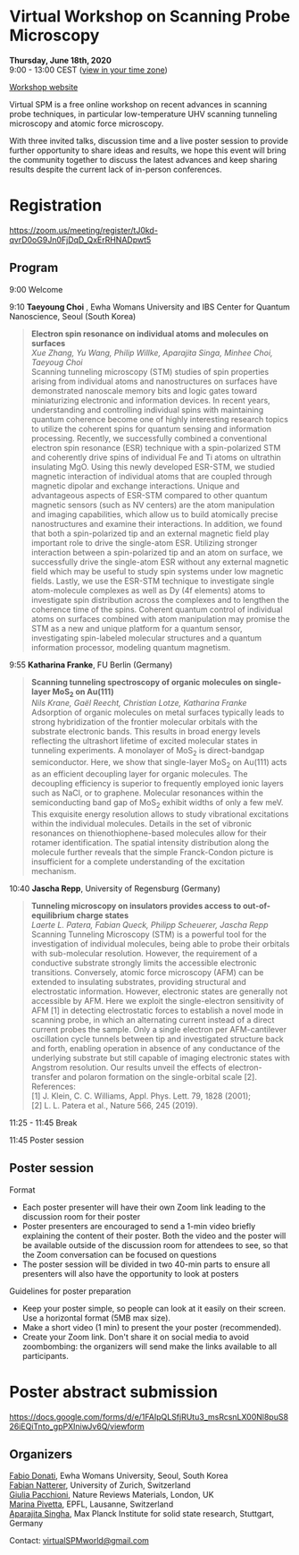 # Virtual Workshop on Scanning Probe Microscopy

**Thursday, June 18th, 2020**  
9:00 - 13:00   CEST ([view in your time zone](https://everytimezone.com/s/2626482c))

[Workshop website](https://sites.google.com/view/virtualspm)

Virtual SPM is a free online workshop on recent advances in scanning probe techniques, in particular low-temperature UHV scanning tunneling microscopy and atomic force microscopy.

With three invited talks, discussion time and a live poster session to provide further opportunity to share ideas and results, we hope this event will bring the community together to discuss the latest advances and keep sharing results despite the current lack of in-person conferences.

# Registration 

https://zoom.us/meeting/register/tJ0kd-qvrD0oG9Jn0FjDqD_QxErRHNADpwt5

## Program

9:00    Welcome

9:10    **Taeyoung Choi** , Ewha Womans University and IBS Center for Quantum Nanoscience, Seoul (South Korea)   
> **Electron spin resonance on individual atoms and molecules on surfaces**    
> *Xue Zhang, Yu Wang, Philip Willke, Aparajita Singa, Minhee Choi, Taeyoug Choi*    
> Scanning tunneling microscopy (STM) studies of spin properties arising from individual atoms and nanostructures on surfaces have demonstrated nanoscale memory bits and logic gates toward miniaturizing electronic and information devices. In recent years, understanding and controlling individual spins with maintaining quantum coherence become one of highly interesting research topics to utilize the coherent spins for quantum sensing and information processing. 
 Recently, we successfully combined a conventional electron spin resonance (ESR) technique with a spin-polarized STM and coherently drive spins of individual Fe and Ti atoms on ultrathin insulating MgO. Using this newly developed ESR-STM, we studied magnetic interaction of individual atoms that are coupled through magnetic dipolar and exchange interactions. Unique and advantageous aspects of ESR-STM compared to other quantum magnetic sensors (such as NV centers) are the atom manipulation and imaging capabilities, which allow us to build atomically precise nanostructures and examine their interactions. In addition, we found that both a spin-polarized tip and an external magnetic field play important role to drive the single-atom ESR. Utilizing stronger interaction between a spin-polarized tip and an atom on surface, we successfully drive the single-atom ESR without any external magnetic field which may be useful to study spin systems under low magnetic fields. 
Lastly, we use the ESR-STM technique to investigate single atom-molecule complexes as well as Dy (4f elements) atoms to investigate spin distribution across the complexes and to lengthen the coherence time of the spins. 
Coherent quantum control of individual atoms on surfaces combined with atom manipulation may promise the STM as a new and unique platform for a quantum sensor, investigating spin-labeled molecular structures and a quantum information processor, modeling quantum magnetism.


9:55    **Katharina Franke**, FU Berlin (Germany)  

> **Scanning tunneling spectroscopy of organic molecules on single-layer MoS<sub>2</sub> on Au(111)**  
> *Nils Krane, Gaël Reecht, Christian Lotze, Katharina Franke*  
> Adsorption of organic molecules on metal surfaces typically leads to strong hybridization of the frontier molecular orbitals with the substrate electronic bands. This results in broad energy levels reflecting the ultrashort lifetime of excited molecular states in tunneling experiments. A monolayer of MoS<sub>2</sub> is direct-bandgap semiconductor. Here, we show that single-layer MoS<sub>2</sub> on Au(111) acts as an efficient decoupling layer for organic molecules. The decoupling efficiency is superior to frequently employed ionic layers such as NaCl, or to graphene. Molecular resonances within the semiconducting band gap of MoS<sub>2</sub> exhibit widths of only a few meV. This exquisite energy resolution allows to study vibrational excitations within the individual molecules. Details in the set of vibronic resonances on thienothiophene-based molecules allow for their rotamer identification. The spatial intensity distribution along the molecule further reveals that the simple Franck-Condon picture is insufficient for a complete understanding of the excitation mechanism.
        
10:40   **Jascha Repp**, University of Regensburg (Germany)
> **Tunneling microscopy on insulators provides access to out-of-equilibrium charge states**  
> *Laerte L. Patera, Fabian Queck, Philipp Scheuerer, Jascha Repp*  
> Scanning Tunneling Microscopy (STM) is a powerful tool for the investigation of individual molecules, being able to probe their orbitals with sub-molecular resolution. However, the requirement of a conductive substrate strongly limits the accessible electronic transitions. Conversely, atomic force microscopy (AFM) can be extended to insulating substrates, providing structural and electrostatic information. However, electronic states are generally not accessible by AFM. Here we exploit the single-electron sensitivity of AFM [1] in detecting electrostatic forces to establish a novel mode in scanning probe, in which an alternating current instead of a direct current probes the sample. Only a single electron per AFM-cantilever oscillation cycle tunnels between tip and investigated structure back and forth, enabling operation in absence of any conductance of the underlying substrate but still capable of imaging electronic states with Angstrom resolution. Our results unveil the effects of electron-transfer and polaron formation on the single-orbital scale [2].  
References:  
[1] J. Klein, C. C. Williams, Appl. Phys. Lett. 79, 1828 (2001);   
[2] L. L. Patera et al., Nature 566, 245 (2019).

11:25 - 11:45 Break

11:45 Poster session

## Poster session

Format
- Each poster presenter will have their own Zoom link leading to the discussion room for their poster
- Poster presenters are encouraged to send a 1-min video briefly explaining the content of their poster. Both the video and the poster will be available outside of the discussion room for attendees to see, so that the Zoom conversation can be focused on questions
- The poster session will be divided in two 40-min parts to ensure all presenters will also have the opportunity to look at posters

Guidelines for poster preparation
- Keep your poster simple, so people can look at it easily on their screen. Use a horizontal format (5MB max size).
- Make a short video (1 min) to present the your poster (recommended). 
- Create your Zoom link. Don't share it on social media to avoid zoombombing: the organizers will send make the links available to all participants.

# Poster abstract submission

https://docs.google.com/forms/d/e/1FAIpQLSfjRUtu3_msRcsnLX00Nl8puS826iEQiTnto_gpPXIniwJv6Q/viewform

## Organizers

[Fabio Donati](https://qns.science/our-team/fabiodonati/), Ewha Womans University, Seoul, South Korea  
[Fabian Natterer](https://www.physik.uzh.ch/en/groups/natterer/Team/Fabian-Natterer.html), University of Zurich, Switzerland  
[Giulia Pacchioni](https://www.nature.com/natrevmats/about/editors), Nature Reviews Materials, London, UK  
[Marina Pivetta](https://people.epfl.ch/marina.pivetta/?lang=en), EPFL, Lausanne, Switzerland  
[Aparajita Singha](https://www.fkf.mpg.de/person/104080/2206), Max Planck Institute for solid state research, Stuttgart, Germany  

Contact: virtualSPMworld@gmail.com
